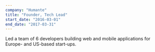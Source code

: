 ```yaml
---
company: "Humante"
title: "Founder, Tech Lead"
start_date: "2016-03-01"
end_date: "2017-03-31"
---
```

Led a team of 6 developers building web and mobile applications for Europe- and US-based start-ups.
